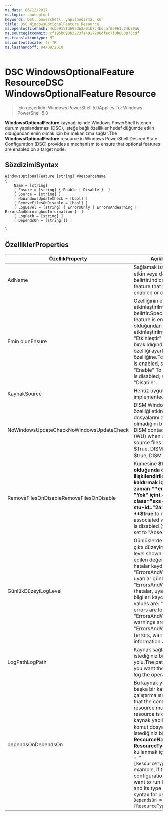 ```yaml
---
ms.date: 06/12/2017
ms.topic: conceptual
keywords: DSC, powershell, yapılandırma, Kur
title: DSC WindowsOptionalFeature Resource
ms.openlocfilehash: 4cb59151d69adb2a01b7c4bdcaf0e961c24b29a6
ms.sourcegitcommit: cf195b090b3223fa4917206dfec7f0b603873cdf
ms.translationtype: MT
ms.contentlocale: tr-TR
ms.lasthandoff: 04/09/2018
---
```

# <a name="dsc-windowsoptionalfeature-resource"></a><span data-ttu-id="2a1dd-103">DSC WindowsOptionalFeature Resource</span><span class="sxs-lookup"><span data-stu-id="2a1dd-103">DSC WindowsOptionalFeature Resource</span></span>

> <span data-ttu-id="2a1dd-104">İçin geçerlidir: Windows PowerShell 5.0</span><span class="sxs-lookup"><span data-stu-id="2a1dd-104">Applies To: Windows PowerShell 5.0</span></span>

<span data-ttu-id="2a1dd-105">**WindowsOptionalFeature** kaynağı içinde Windows PowerShell istenen durum yapılandırması (DSC), isteğe bağlı özellikler hedef düğümde etkin olduğundan emin olmak için bir mekanizma sağlar.</span><span class="sxs-lookup"><span data-stu-id="2a1dd-105">The **WindowsOptionalFeature** resource in Windows PowerShell Desired State Configuration (DSC) provides a mechanism to ensure that optional features are enabled on a target node.</span></span>

## <a name="syntax"></a><span data-ttu-id="2a1dd-106">Sözdizimi</span><span class="sxs-lookup"><span data-stu-id="2a1dd-106">Syntax</span></span>

```
WindowsOptionalFeature [string] #ResourceName
{
    Name = [string]
    [ Ensure = [string] { Enable | Disable }  ]
    [ Source = [string] ]
    [ NoWindowsUpdateCheck = [bool] ]
    [ RemoveFilesOnDisable = [bool] ]
    [ LogLevel = [string] { ErrorsOnly | ErrorsAndWarning | ErrorsAndWarningAndInformation }  ]
    [ LogPath = [string] ]
    [ DependsOn = [string[]] ]

}
```

## <a name="properties"></a><span data-ttu-id="2a1dd-107">Özellikler</span><span class="sxs-lookup"><span data-stu-id="2a1dd-107">Properties</span></span>

|  <span data-ttu-id="2a1dd-108">Özellik</span><span class="sxs-lookup"><span data-stu-id="2a1dd-108">Property</span></span>  |  <span data-ttu-id="2a1dd-109">Açıklama</span><span class="sxs-lookup"><span data-stu-id="2a1dd-109">Description</span></span>   |
|---|---|
| <span data-ttu-id="2a1dd-110">Ad</span><span class="sxs-lookup"><span data-stu-id="2a1dd-110">Name</span></span>| <span data-ttu-id="2a1dd-111">Sağlamak istediğiniz özelliğin adını etkin veya devre dışı olduğunu belirtir.</span><span class="sxs-lookup"><span data-stu-id="2a1dd-111">Indicates the name of the feature that you want to ensure is enabled or disabled.</span></span>|
| <span data-ttu-id="2a1dd-112">Emin olun</span><span class="sxs-lookup"><span data-stu-id="2a1dd-112">Ensure</span></span>| <span data-ttu-id="2a1dd-113">Özelliğinin etkinleştirilip etkinleştirilmeyeceğini belirtir.</span><span class="sxs-lookup"><span data-stu-id="2a1dd-113">Specifies whether the feature is enabled.</span></span> <span data-ttu-id="2a1dd-114">Özellik olduğundan emin olmak için etkinleştirilmişse, Ayarla "Etkinleştir" özelliğini devre dışı bırakıldığından, emin olmak için bu özelliği ayarlayın "Devre dışı bırak" özelliğine.</span><span class="sxs-lookup"><span data-stu-id="2a1dd-114">To ensure that the feature is enabled, set this property to "Enable" To ensure that the feature is disabled, set the property to "Disable".</span></span>|
| <span data-ttu-id="2a1dd-115">Kaynak</span><span class="sxs-lookup"><span data-stu-id="2a1dd-115">Source</span></span>| <span data-ttu-id="2a1dd-116">Henüz uygulanmadı.</span><span class="sxs-lookup"><span data-stu-id="2a1dd-116">Not implemented.</span></span>|
| <span data-ttu-id="2a1dd-117">NoWindowsUpdateCheck</span><span class="sxs-lookup"><span data-stu-id="2a1dd-117">NoWindowsUpdateCheck</span></span>| <span data-ttu-id="2a1dd-118">DISM Windows Update (WU) bir özelliği etkinleştirmek kaynak dosyalarını ararken kişiler olup olmadığını belirtir.</span><span class="sxs-lookup"><span data-stu-id="2a1dd-118">Specifies whether DISM contacts Windows Update (WU) when searching for the source files to enable a feature.</span></span> <span data-ttu-id="2a1dd-119">$True, DISM WU başvurun değil.</span><span class="sxs-lookup"><span data-stu-id="2a1dd-119">If $true, DISM does not contact WU.</span></span>|
| <span data-ttu-id="2a1dd-120">RemoveFilesOnDisable</span><span class="sxs-lookup"><span data-stu-id="2a1dd-120">RemoveFilesOnDisable</span></span>| <span data-ttu-id="2a1dd-121">Kümesine **$true** devre dışı olduğunda özelliği ile ilişkilendirilen tüm dosyaları kaldırmak için (diğer bir deyişle, zaman **emin olun** ayarlanır "Yok" için).</span><span class="sxs-lookup"><span data-stu-id="2a1dd-121">Set to **$true** to remove all files associated with the feature when it is disabled (that is, when **Ensure** is set to "Absent").</span></span>|
| <span data-ttu-id="2a1dd-122">GünlükDüzeyi</span><span class="sxs-lookup"><span data-stu-id="2a1dd-122">LogLevel</span></span>| <span data-ttu-id="2a1dd-123">Günlüklerde gösterilen maksimum çıktı düzeyini.</span><span class="sxs-lookup"><span data-stu-id="2a1dd-123">The maximum output level shown in the logs.</span></span> <span data-ttu-id="2a1dd-124">Kabul edilen değerler şunlardır: "(yalnızca hatalar kaydedilir) ErrorsOnly", "ErrorsAndWarning" (hatalar ve uyarılar günlüğe kaydedilir) ve "ErrorsAndWarningAndInformation" (hatalar, uyarılar ve hata ayıklama bilgileri kaydedilir).</span><span class="sxs-lookup"><span data-stu-id="2a1dd-124">The accepted values are: "ErrorsOnly" (only errors are logged), "ErrorsAndWarning" (errors and warnings are logged), and "ErrorsAndWarningAndInformation" (errors, warnings, and debug information are logged).</span></span>|
| <span data-ttu-id="2a1dd-125">LogPath</span><span class="sxs-lookup"><span data-stu-id="2a1dd-125">LogPath</span></span>| <span data-ttu-id="2a1dd-126">Kaynak sağlayıcısı işlemi oturum istediğiniz bir günlük dosyası yolu.</span><span class="sxs-lookup"><span data-stu-id="2a1dd-126">The path to a log file where you want the resource provider to log the operation.</span></span>|
| <span data-ttu-id="2a1dd-127">dependsOn</span><span class="sxs-lookup"><span data-stu-id="2a1dd-127">DependsOn</span></span>| <span data-ttu-id="2a1dd-128">Bu kaynak yapılandırılmadan önce başka bir kaynak yapılandırmasını çalıştırmalısınız belirtir.</span><span class="sxs-lookup"><span data-stu-id="2a1dd-128">Specifies that the configuration of another resource must run before this resource is configured.</span></span> <span data-ttu-id="2a1dd-129">Örneğin, kaynak yapılandırması Kimliğini komut dosyası çalıştırmak istediğiniz bloğu ilk ise __ResourceName__ ve türünü __ResourceType__, bu özelliği kullanmak için sözdizimi `DependsOn = "[ResourceType]ResourceName"`.</span><span class="sxs-lookup"><span data-stu-id="2a1dd-129">For example, if the ID of the resource configuration script block that you want to run first is __ResourceName__ and its type is __ResourceType__, the syntax for using this property is `DependsOn = "[ResourceType]ResourceName"`.</span></span>|
